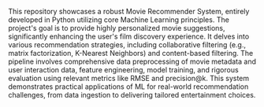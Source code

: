 This repository showcases a robust Movie Recommender System, entirely developed in Python utilizing core Machine Learning principles. The project's goal is to provide highly personalized movie suggestions, significantly enhancing the user's film discovery experience. It delves into various recommendation strategies, including collaborative filtering (e.g., matrix factorization, K-Nearest Neighbors) and content-based filtering. The pipeline involves comprehensive data preprocessing of movie metadata and user interaction data, feature engineering, model training, and rigorous evaluation using relevant metrics like RMSE and precision@k. This system demonstrates practical applications of ML for real-world recommendation challenges, from data ingestion to delivering tailored entertainment choices.
